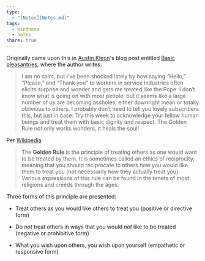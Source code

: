 ```yaml
---
type:
  - "[Notes](Notes.md)"
tags:
  - kindness
  - notes
share: true
---
```


Originally came upon this in [Austin Kleon](./External/Austin%20Kleon.md)'s blog post entitled [Basic pleasantries](https://austinkleon.com/2024/03/15/basic-pleasantries/), where the author writes:

> I am no saint, but I’ve been shocked lately by how saying “Hello,” “Please,” and “Thank you” to workers in service industries often elicits surprise and wonder and gets me treated like the Pope. I don’t know what is going on with most people, but it seems like a large number of us are becoming assholes, either downright mean or totally oblivious to others. I probably don’t need to tell you lovely subscribers this, but just in case: Try this week to acknowledge your fellow human beings and treat them with basic dignity and respect. The Golden Rule not only works wonders, it heals the soul!

Per [Wikipedia](https://en.wikipedia.org/wiki/Golden_Rule):

> The **Golden Rule** is the principle of treating others as one would want to be treated by them. It is sometimes called an ethics of reciprocity, meaning that you should reciprocate to others how you would like them to treat you (not necessarily how they actually treat you). Various expressions of this rule can be found in the tenets of most religions and creeds through the ages.

Three forms of this principle are presented:

- Treat others as you would like others to treat you (positive or directive form)

- Do *not* treat others in ways that you would *not* like to be treated (negative or prohibitive form)

- What you wish upon others, you wish upon yourself (empathetic or responsive form)

